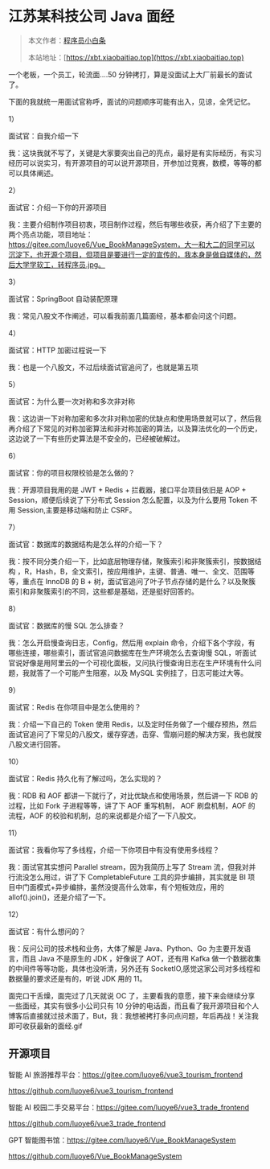# 江苏某科技公司 Java 面经

> 本文作者：[程序员小白条](https://github.com/luoye6)
>
> 本站地址：[https://xbt.xiaobaitiao.top](https://xbt.xiaobaitiao.top)

一个老板，一个员工，轮流面....50 分钟拷打，算是没面试上大厂前最长的面试了。

下面的我就统一用面试官称呼，面试的问题顺序可能有出入，见谅，全凭记忆。

1）

面试官：自我介绍一下

我：这块我就不写了，关键是大家要突出自己的亮点，最好是有实际经历，有实习经历可以说实习，有开源项目的可以说开源项目，开参加过竞赛，数模，等等的都可以具体阐述。

2）

面试官：介绍一下你的开源项目

我：主要介绍制作项目初衷，项目制作过程，然后有哪些收获，再介绍了下主要的两个亮点功能，项目地址：https://gitee.com/luoye6/Vue_BookManageSystem，大一和大二的同学可以沉淀下，也开源个项目，但项目是要进行一定的宣传的，我本身是做自媒体的，然后大学学软工，转程序员.jpg。

3）

面试官：SpringBoot 自动装配原理

我：常见八股文不作阐述，可以看我前面几篇面经，基本都会问这个问题。

4）

面试官：HTTP 加密过程说一下

我：也是一个八股文，不过后续面试官追问了，也就是第五项

5）

面试官：为什么要一次对称和多次非对称

我：这边讲一下对称加密和多次非对称加密的优缺点和使用场景就可以了，然后我再介绍了下常见的对称加密算法和非对称加密的算法，以及算法优化的一个历史，这边说了一下有些历史算法是不安全的，已经被破解过。

6）

面试官：你的项目权限校验是怎么做的？

我：开源项目我用的是 JWT + Redis + 拦截器，接口平台项目依旧是 AOP + Session，顺便后续说了下分布式 Session 怎么配置，以及为什么要用 Token 不用 Session,主要是移动端和防止 CSRF。

7）

面试官：数据库的数据结构是怎么样的介绍一下？

我：按不同分类介绍一下，比如底层物理存储，聚簇索引和非聚簇索引，按数据结构 ，R，Hash，B，全文索引，按应用维护，主键、普通、唯一、全文、范围等等，重点在 InnoDB 的 B + 树，面试官追问了叶子节点存储的是什么？以及聚簇索引和非聚簇索引的不同，这些都是基础，还是挺好回答的。

8）

面试官：数据库的慢 SQL 怎么排查？

我：怎么开启慢查询日志，Config，然后用 explain 命令，介绍下各个字段，有哪些连接，哪些索引，面试官追问数据库在生产环境怎么去查询慢 SQL，听面试官说好像是用阿里云的一个可视化面板，又问执行慢查询日志在生产环境有什么问题，我就答了一个可能产生阻塞，以及 MySQL 实例挂了，日志可能过大等。

9）

面试官：Redis 在你项目中是怎么使用的？

我：介绍一下自己的 Token 使用 Redis，以及定时任务做了一个缓存预热，然后面试官追问了下常见的八股文，缓存穿透，击穿、雪崩问题的解决方案，我也就按八股文进行回答。

10）

面试官：Redis 持久化有了解过吗，怎么实现的？

我：RDB 和 AOF 都讲一下就行了，对比优缺点和使用场景，然后讲一下 RDB 的过程，比如 Fork 子进程等等，讲了下 AOF 重写机制， AOF 刷盘机制，AOF 的流程，AOF 的校验和机制，总的来说都是介绍了一下八股文。

11）

面试官：我看你写了多线程，介绍一下你项目中有没有使用多线程？

我：面试官其实想问 Parallel stream，因为我简历上写了 Stream 流，但我对并行流没怎么用过，讲了下 CompletableFuture 工具的异步编排，其实就是 BI 项目中门面模式+异步编排，虽然没提高什么效率，有个短板效应，用的 allof().join()，还是介绍了一下。

12）

面试官：有什么想问的？

我：反问公司的技术栈和业务，大体了解是 Java、Python、Go 为主要开发语言，而且 Java 不是原生的 JDK ，好像说了 AOT，还有用 Kafka 做一个数据收集的中间件等等功能，具体也没听清，另外还有 SocketIO,感觉这家公司对多线程和数据量的要求还是有的，听说 JDK 用的 11。

面完口干舌燥，面完过了几天就说 OC 了，主要看我的意愿，接下来会继续分享一些面经，其实有很多小公司只有 10 分钟的电话面，而且看了我开源项目和个人博客后直接就过技术面了，But，我：我想被拷打多问点问题，年后再战！关注我即可收获最新的面经.gif

## 开源项目

智能 AI 旅游推荐平台：https://gitee.com/luoye6/vue3_tourism_frontend

https://github.com/luoye6/vue3_tourism_frontend

智能 AI 校园二手交易平台：https://gitee.com/luoye6/vue3_trade_frontend

https://github.com/luoye6/vue3_trade_frontend

GPT 智能图书馆：https://gitee.com/luoye6/Vue_BookManageSystem

https://github.com/luoye6/Vue_BookManageSystem